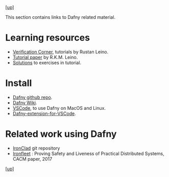
[[up]](../README.md)

This section contains links to Dafny related material.

# Learning resources

* [Verification Corner](https://www.youtube.com/channel/UCP2eLEql4tROYmIYm5mA27A), tutorials by Rustan Leino.
* [Tutorial paper](https://www.microsoft.com/en-us/research/wp-content/uploads/2016/12/krml220.pdf) by R.K.M. Leino.
* [Solutions](https://github.com/bor0/dafny-tutorial) to exercises in tutorial.

# Install

* [Dafny github repo](https://github.com/dafny-lang/dafny).
* [Dafny Wiki](https://github.com/dafny-lang/dafny/wiki).
* [VSCode](https://code.visualstudio.com), to use Dafny on MacOS and Linux.
* [Dafny-extension-for-VSCode](https://marketplace.visualstudio.com/items?itemName=correctnessLab.dafny-vscode).

# Related work using Dafny

* [IronClad](https://github.com/Microsoft/Ironclad/tree/master/ironfleet) git repository
* [Ironfleet](https://cacm.acm.org/magazines/2017/7/218876-ironfleet/abstract.)
    : Proving Safety and Liveness of Practical Distributed Systems, CACM paper, 2017

[[up]](../README.md)
